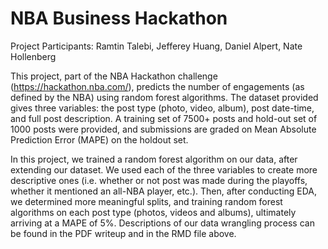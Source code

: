 # NBA Business Hackathon

Project Participants: Ramtin Talebi, Jefferey Huang, Daniel Alpert, Nate Hollenberg

This project, part of the NBA Hackathon challenge (https://hackathon.nba.com/), predicts the number of engagements (as defined by the NBA) using random forest algorithms. The dataset provided gives three variables: the post type (photo, video, album), post date-time, and full post description. A training set of 7500+ posts and hold-out set of 1000 posts were provided, and submissions are graded on Mean Absolute Prediction Error (MAPE) on the holdout set.

In this project, we trained a random forest algorithm on our data, after extending our dataset. We used each of the three variables to create more descriptive ones (i.e. whether or not post was made during the playoffs, whether it mentioned an all-NBA player, etc.). Then, after conducting EDA, we determined more meaningful splits, and training random forest algorithms on each post type (photos, videos and albums), ultimately arriving at a MAPE of 5%. Descriptions of our data wrangling process can be found in the PDF writeup and in the RMD file above. 
